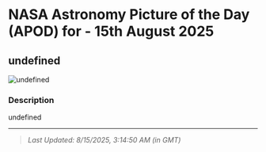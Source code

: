 
# NASA Astronomy Picture of the Day (APOD) for - 15th August 2025
## undefined

![undefined](undefined)

### Description
undefined

---
> _Last Updated: 8/15/2025, 3:14:50 AM (in GMT)_
